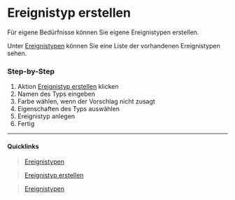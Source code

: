 # Ereignistyp erstellen

Für eigene Bedürfnisse können Sie eigene Ereignistypen erstellen.

Unter [Ereignistypen][1] können Sie eine Liste der vorhandenen Ereignistypen sehen.

### Step-by-Step
1. Aktion [Ereignistyp erstellen][2] klicken
2. Namen des Typs eingeben
3. Farbe wählen, wenn der Vorschlag nicht zusagt
4. Eigenschaften des Typs auswählen
5. Ereignistyp anlegen
6. Fertig

----
#### Quicklinks
> <i class="fa fa-flag fa-fw"></i> [Ereignistypen][1]

> <i class="fa fa-plus fa-fw"></i> [Ereignistyp erstellen][2]

> <i class="fa fa-book fa-fw"></i>  [Ereignistypen][3]

[1]: https://www.mitarbeiterbereich.de/event-types
[2]: https://www.mitarbeiterbereich.de/event-types/create
[3]: https://ipunkt.gitbooks.io/mitarbeiterbereich/content/de/ereignistypen.html